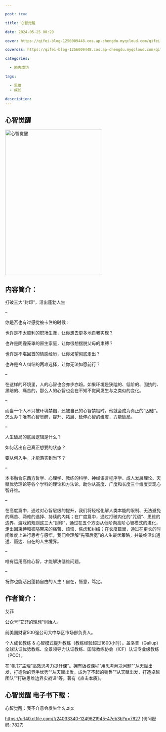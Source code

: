 ```yaml
---

post: true

title: 心智觉醒

date: 2024-05-25 08:29

cover: https://qifei-blog-1256009448.cos.ap-chengdu.myqcloud.com/qifei-blog/660a8c249f345e8d035889f8.jpg

coveross: https://qifei-blog-1256009448.cos.ap-chengdu.myqcloud.com/qifei-blog/660a8c249f345e8d035889f8.jpg

categories:

  - 励志成功

tags:

  - 思维
  - 成长

description:
---
```


## 心智觉醒
<img alt="心智觉醒 " class="aligncenter loaded" data-was-processed="true" decoding="async" fetchpriority="high" height="471" src="https://qifei-blog-1256009448.cos.ap-chengdu.myqcloud.com/qifei-blog/660a8c249f345e8d035889f8.jpg " style="cursor: zoom-in;" width="314"/>

## 内容简介：

打破三大“封印”，活出蓬勃人生

–

你是否也有过感觉被卡住的时候：

也许是不太顺利的职场生涯，让你想去更多地自我实现？

也许是阴霾笼罩的原生家庭，让你很想摆脱父母的束缚？

也许是不堪回首的情感经历，让你渴望彻底走出？

也许是令人纠结的两难选择，让你无法如愿前行？

–

在这样的环境里，人的心智也会亦步亦趋。如果环境是狭隘的、低阶的、固执的、黑暗的、痛苦的，那么人的心智也会在不知不觉间发生与之类似的变化。

–

而当一个人不只被环境禁锢，还被自己的心智禁锢时，他就会成为真正的“囚徒”。怎么办？唯有心智觉醒，提升、拓展、延伸心智的维度，方能破局。

–

人生破局的底层逻辑是什么？

如何活出自己真正想要的状态？

要从何入手，才能落实到当下？

–

本书融合东西方哲学、心理学、教练的科学、神经语言程序学、成人发展理论、天赋优势理论等各个学科的理论和方法论，助你从高度、广度和长度三个维度实现心智升维。

–

在高度篇中，通过对心智层级的提升，我们将轻松化解人类本能的限制、无法避免的痛苦、两难的选择、持续的内耗；在广度篇中，通过打破内化的“咒语”、思维的边界、游戏的规则这三大“封印”，通过在五个方面从低阶向高阶心智模式的进化，走出因束缚和狭隘带来的痛苦、烦恼、焦虑和纠结；在长度篇里，通过在更长的时间维度上进行思考与感悟，我们会理解“先窄后宽”的人生最优策略，并最终活出通透、豁达、自在的人生境界。

–

唯有运用高维心智，才能解决低维问题。

–

祝你也能活出蓬勃自由的人生！自在，惬意，笃定。

## 作者简介：

艾菲

公众号“艾菲的理想”创始人。

前美国财富500强公司大中华区市场部负责人。

个人成长教练 &amp; 心智模式提升教练（教练经验超过1600小时）。盖洛普（Gallup）全球认证优势教练、全景领导力认证教练、国际教练协会（ICF）认证专业级教练（PCC）。

在“帆书”主理“高效思考力提升课”。拥有版权课程“用思考解决问题”“从天赋出发，打造你的竞争优势”“从天赋出发，成为了不起的销售”“从天赋出发，打造卓越团队”“打破思维边界实战课”等。著有《直击本质》。

## 心智觉醒 电子书下载：



心智觉醒：我不介意会发生什么.zip: 

https://url40.ctfile.com/f/24033340-1249621945-47eb3b?p=7827 (访问密码: 7827)
